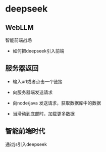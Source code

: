 # deepseek

## WebLLM
智能前端战场
- 如何把deepseek引入前端

## 服务器返回
- 输入url或者点击一个链接
- 向服务器端发送请求
- 向node/java 发送请求，获取数据库中的数据

- 当滑动到底部时，加载更多数据

## 智能前端时代
通过js引入deepseek